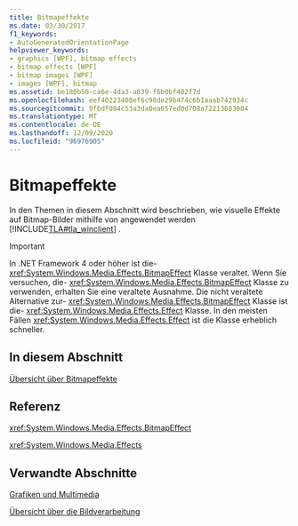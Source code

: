 ```yaml
---
title: Bitmapeffekte
ms.date: 03/30/2017
f1_keywords:
- AutoGeneratedOrientationPage
helpviewer_keywords:
- graphics [WPF], bitmap effects
- bitmap effects [WPF]
- bitmap images [WPF]
- images [WPF], bitmap
ms.assetid: be180b56-ca6e-4da3-a839-f6b0bf482f7d
ms.openlocfilehash: eef40223408ef6c98de29b474c6b1aaab742934c
ms.sourcegitcommit: 9f6df084c53a3da0ea657ed0d708a72213683084
ms.translationtype: MT
ms.contentlocale: de-DE
ms.lasthandoff: 12/09/2020
ms.locfileid: "96976905"
---
```

# <a name="bitmap-effects"></a>Bitmapeffekte
In den Themen in diesem Abschnitt wird beschrieben, wie visuelle Effekte auf Bitmap-Bilder mithilfe von angewendet werden [!INCLUDE[TLA#tla_winclient](../../../includes/tlasharptla-winclient-md.md)] .  
  
> [!IMPORTANT]
> In .NET Framework 4 oder höher ist die- <xref:System.Windows.Media.Effects.BitmapEffect> Klasse veraltet. Wenn Sie versuchen, die- <xref:System.Windows.Media.Effects.BitmapEffect> Klasse zu verwenden, erhalten Sie eine veraltete Ausnahme. Die nicht veraltete Alternative zur- <xref:System.Windows.Media.Effects.BitmapEffect> Klasse ist die- <xref:System.Windows.Media.Effects.Effect> Klasse. In den meisten Fällen <xref:System.Windows.Media.Effects.Effect> ist die Klasse erheblich schneller.  
  
## <a name="in-this-section"></a>In diesem Abschnitt  
 [Übersicht über Bitmapeffekte](bitmap-effects-overview.md)  
  
## <a name="reference"></a>Referenz  
 <xref:System.Windows.Media.Effects.BitmapEffect>  
  
 <xref:System.Windows.Media.Effects>  
  
## <a name="related-sections"></a>Verwandte Abschnitte  
 [Grafiken und Multimedia](index.md)  
  
 [Übersicht über die Bildverarbeitung](imaging-overview.md)
